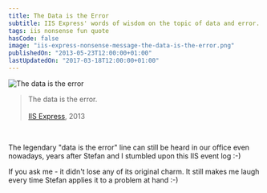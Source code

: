 ```yaml
---
title: The Data is the Error
subtitle: IIS Express' words of wisdom on the topic of data and error.
tags: iis nonsense fun quote
hasCode: false
image: "iis-express-nonsense-message-the-data-is-the-error.png"
publishedOn: "2013-05-23T12:00:00+01:00"
lastUpdatedOn: "2017-03-18T12:00:00+01:00"
---
```

![The data is the error](/resources/the-data-is-the-error/iis-express-nonsense-message-the-data-is-the-error.png)

>The data is the error.<br/><br/>
[IIS Express](http://en.wikipedia.org/wiki/Internet_Information_Services#IIS_Express), 2013

&nbsp;

The legendary "data is the error" line can still be heard in our office even nowadays, years after Stefan and I stumbled upon this IIS event log :-)

If you ask me - it didn't lose any of its original charm. It still makes me laugh every time Stefan applies it to a problem at hand :-)